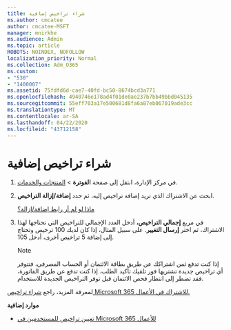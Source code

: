 ```yaml
---
title: شراء تراخيص إضافية
ms.author: cmcatee
author: cmcatee-MSFT
manager: mnirkhe
ms.audience: Admin
ms.topic: article
ROBOTS: NOINDEX, NOFOLLOW
localization_priority: Normal
ms.collection: Adm_O365
ms.custom:
- "530"
- "1400007"
ms.assetid: 75fdfd6d-cae7-40fd-bc50-8674bcd3a771
ms.openlocfilehash: 4940746e178ad4f01de0ae237b7bb49bbd045135
ms.sourcegitcommit: 55eff703a17e500681d8fa6a87eb067019ade3cc
ms.translationtype: MT
ms.contentlocale: ar-SA
ms.lasthandoff: 04/22/2020
ms.locfileid: "43712158"
---
```

# <a name="buy-additional-licenses"></a>شراء تراخيص إضافية

1. في مركز الإدارة، انتقل إلى صفحة **الفوترة** \> [المنتجات والخدمات](https://go.microsoft.com/fwlink/p/?linkid=842054).

2. ابحث عن الاشتراك الذي تريد إضافة تراخيص إليه، ثم حدد **إضافة/إزالة التراخيص**.

    [ماذا لو لم أر رابط إضافة/إزالة؟](https://docs.microsoft.com/office365/admin/subscriptions-and-billing/buy-licenses#what-if-i-dont-see-the-addremove-licenses-link)

3. في مربع **إجمالي التراخيص،** أدخل العدد الإجمالي للتراخيص التي تحتاجها لهذا الاشتراك، ثم اختر **إرسال التغيير**. على سبيل المثال، إذا كان لديك 100 ترخيص وتحتاج إلى إضافة 5 تراخيص أخرى، أدخل 105.

    > [!NOTE]
    > إذا كنت تدفع ثمن اشتراكك عن طريق بطاقة الائتمان أو الحساب المصرفي، فتتوفر أي تراخيص جديدة تشتريها فور تلقيك تأكيد الطلب. إذا كنت تدفع عن طريق الفاتورة، فقد تضطر إلى انتظار فحص الائتمان قبل توفر التراخيص الجديدة للاستخدام.

لمعرفة المزيد، راجع [شراء تراخيص Microsoft 365 للاشتراك في الأعمال.](https://docs.microsoft.com/office365/admin/subscriptions-and-billing/buy-licenses)  

**موارد إضافية**

- [تعيين تراخيص للمستخدمين في Microsoft 365 للأعمال](https://docs.microsoft.com/office365/admin/subscriptions-and-billing/assign-licenses-to-users)